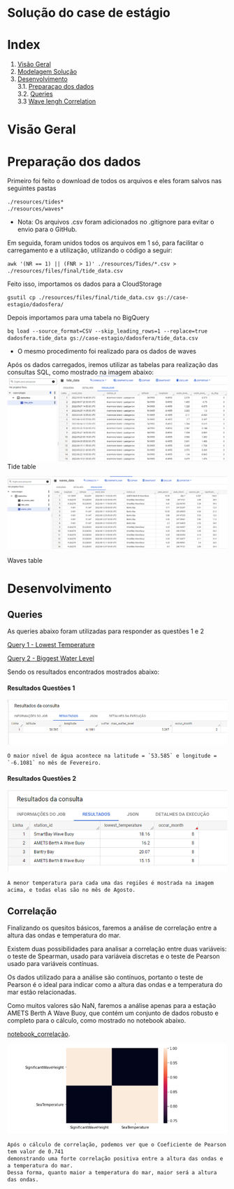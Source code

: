 # **Solução do case de estágio** 


# Index
 1. [Visão Geral](#visao-geral)
 2. [Modelagem Solução](#modelagem-solucao) 
 3. [Desenvolvimento](#desenvolvimento)<br>
 3.1. [Preparaçao dos dados](#preparacao)<br>
 3.2. [Queries](#queries)<br>
 3.3  [Wave lengh Correlation](#correlation)


 <h1 id="visao-geral">Visão Geral</h1>

 <h1 id="preparacao-dados">Preparação dos dados</h1>

 Primeiro foi feito o download de todos os arquivos e eles foram salvos nas seguintes pastas
 ```
 ./resources/tides*
 ./resources/waves*
```
* Nota: Os arquivos .csv foram adicionados no .gitignore para evitar o envio para o GitHub.


Em seguida, foram unidos todos os arquivos em 1 só, para facilitar o carregamento e a utilização, utilizando o código a seguir:

```
awk '(NR == 1) || (FNR > 1)' ./resources/Tides/*.csv > ./resources/files/final/tide_data.csv
```

Feito isso, importamos os dados para a CloudStorage
```
gsutil cp ./resources/files/final/tide_data.csv gs://case-estagio/dadosfera/
```
Depois importamos para uma tabela no BigQuery

```
bq load --source_format=CSV --skip_leading_rows=1 --replace=true dadosfera.tide_data gs://case-estagio/dadosfera/tide_data.csv
```
* O mesmo procedimento foi realizado para os dados de waves

Após os dados carregados, iremos utilizar as tabelas para realização das consultas SQL, como mostrado na imagem abaixo:
![](Images/tide_data.png)
Tide table

![](Images/waves_data.png)

Waves table

 <h1 id="desenvolvimento">Desenvolvimento</h1>
 

 <h2 id="queries">Queries</h2>
 As queries abaixo foram utilizadas para responder as questões 1 e 2

<a href="queries/lowest_temperature_per_bouys.sql">Query 1 - Lowest Temperature</a>

[Query 2 - Biggest Water Level](queries/lat_long_biggest_water_level.sql)


Sendo os resultados encontrados mostrados abaixo:
 <h4 id="resultados-1">Resultados Questões 1</h4>

![](Images/query_biggest_water_level.png)

```
O maior nível de água acontece na latitude = `53.585` e longitude = `-6.1081` no mês de Fevereiro.
```
 
  <h4 id="resultados-2">Resultados Questões 2</h4>

<img src="Images/query_lowest_temperature.png" alt="">

```
A menor temperatura para cada uma das regiões é mostrada na imagem acima, e todas elas são no mês de Agosto.
```

 
 <h2 id="correlation">Correlação</h2>

 Finalizando os quesitos básicos, faremos a análise de correlação entre a altura das ondas e temperatura do mar. 
 
 
 Existem duas possibilidades para analisar a correlação entre duas variáveis: o teste de Spearman, usado para variáveia discretas e o teste de Pearson usado para variáveis contínuas. 

 Os dados utilizado para a análise são contínuos, portanto o teste de Pearson é o ideal para indicar como a altura das ondas e a temperatura do mar estão relacionadas.
 
 Como muitos valores são NaN, faremos a análise apenas para a estação AMETS Berth A Wave Buoy, que contém um conjunto de dados robusto e completo para o cálculo, como mostrado no notebook abaixo.

 



[notebook_correlação](notebooks/case_dadosfera.ipynb).

![](Images/correlation.png)
```
Após o cálculo de correlação, podemos ver que o Coeficiente de Pearson tem valor de 0.741
demonstrando uma forte correlação positiva entre a altura das ondas e a temperatura do mar.
Dessa forma, quanto maior a temperatura do mar, maior será a altura das ondas.
```